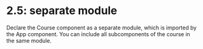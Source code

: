 # 2.5: separate module

Declare the Course component as a separate module, which is imported by the App component. You can include all subcomponents of the course in the same module.
